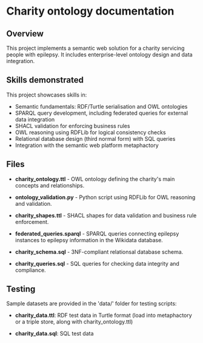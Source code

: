 # Charity ontology documentation

## Overview
This project implements a semantic web solution for a charity servicing people with epilepsy. It includes enterprise-level ontology design and data integration. 

## Skills demonstrated
This project showcases skills in:
- Semantic fundamentals: RDF/Turtle serialisation and OWL ontologies
- SPARQL query development, including federated queries for external data integration
- SHACL validation for enforcing business rules
- OWL reasoning using RDFLib for logical consistency checks
- Relational database design (third normal form) with SQL queries
- Integration with the semantic web platform metaphactory

## Files

- **charity_ontology.ttl** - OWL ontology defining the charity's main concepts and relationships.

- **ontology_validation.py** - Python script using RDFLib for OWL reasoning and validation.

- **charity_shapes.ttl** - SHACL shapes for data validation and business rule enforcement.

- **federated_queries.sparql** - SPARQL queries connecting epilepsy instances to epilepsy information in the Wikidata database.

- **charity_schema.sql** - 3NF-compliant relationsal database schema.

- **charity_queries.sql** - SQL queries for checking data integrity and compliance.

## Testing
Sample datasets are provided in the 'data/' folder for testing scripts:

- **charity_data.ttl**: RDF test data in Turtle format (load into metaphactory or a triple store, along with charity_ontology.ttl)

- **charity_data.sql**: SQL test data
